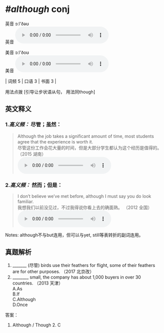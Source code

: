 # ***\#although*** conj
英音 ɔːl'ðəʊ  
英音
<audio src="./media/although-B.aac" controls="controls"></audio>

美音 ɔːl'ðoʊ  
美音
<audio src="./media/although.aac" controls="controls"></audio>



| 词频 5 | 口语 3 | 书面 3 |  

用法点拨  [引导让步状语从句， 用法同though]

英文释义
---
### 1.*高义频：* **尽管；虽然：**  

 > Although the job takes a signiﬁcant amount of time, most students agree that the experience is worth it.  
 > 尽管这份工作会花大量的时间，但是大部分学生都认为这个经历是值得的。  （2015 湖南）  
<audio src="./media/although-101_AAC.aac" controls="controls"></audio>

### 2.*高义频：* **然而；但是：**  

 > I don’t believe we’ve met before, although I must say you do look familiar.  
 > 我想我们以前没见过，不过我得说你看上去的确面熟。  （2012 全国）  
<audio src="./media/P21 although2.aac" controls="controls"></audio>

Notes: although不与but连用，但可以与yet, still等表转折的副词连用。  

真题解析
---
1. _______ (尽管) birds use their feathers for ﬂight, some of their feathers are for other purposes.  （2017 北京改）  
2. ________ small, the company has about 1,000 buyers in over 30 countries.  （2013 天津）  
A.As  
B.If  
C.Although  
D.Once  

答案：
1. Although / Though  2. C  

